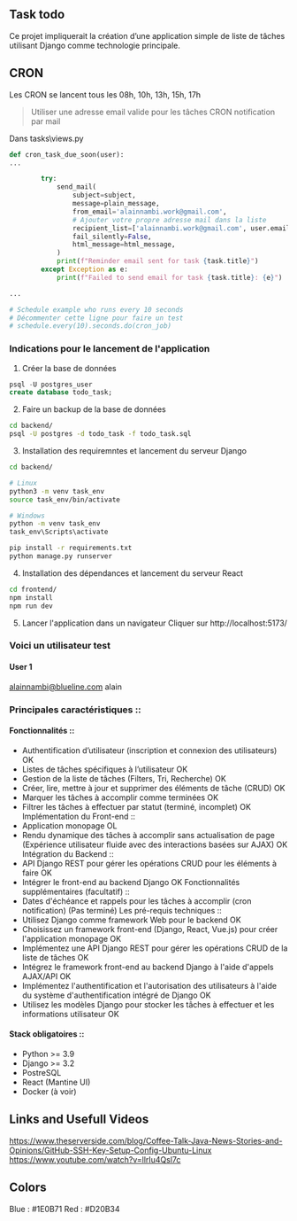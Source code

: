 ## Task todo
Ce projet impliquerait la création d’une application simple de liste de tâches utilisant Django
comme technologie principale.

## CRON
Les CRON se lancent tous les 08h, 10h, 13h, 15h, 17h

> Utiliser une adresse email valide pour les tâches CRON notification par mail

Dans tasks\views.py

```python
def cron_task_due_soon(user):
...

        try:
            send_mail(
                subject=subject,
                message=plain_message,
                from_email='alainnambi.work@gmail.com',
                # Ajouter votre propre adresse mail dans la liste
                recipient_list=['alainnambi.work@gmail.com', user.email, "test@exemple.com"],
                fail_silently=False,
                html_message=html_message,
            )
            print(f"Reminder email sent for task {task.title}")
        except Exception as e:
            print(f"Failed to send email for task {task.title}: {e}")

...

# Schedule example who runs every 10 seconds
# Décommenter cette ligne pour faire un test
# schedule.every(10).seconds.do(cron_job) 
```

### Indications pour le lancement de l'application
1. Créer la base de données
```sql
psql -U postgres_user
create database todo_task;
```

2. Faire un backup de la base de données
```bash
cd backend/
psql -U postgres -d todo_task -f todo_task.sql
```

3. Installation des requiremntes et lancement du serveur Django
```bash
cd backend/

# Linux
python3 -m venv task_env
source task_env/bin/activate

# Windows
python -m venv task_env 
task_env\Scripts\activate

pip install -r requirements.txt
python manage.py runserver
```

4. Installation des dépendances et lancement du serveur React
```bash
cd frontend/
npm install
npm run dev
```

5. Lancer l'application dans un navigateur
Cliquer sur http://localhost:5173/

### Voici un utilisateur test
#### User 1
alainnambi@blueline.com
alain

### Principales caractéristiques ::
#### Fonctionnalités ::
- Authentification d’utilisateur (inscription et connexion des utilisateurs) OK
- Listes de tâches spécifiques à l’utilisateur OK
- Gestion de la liste de tâches (Filters, Tri, Recherche) OK 
- Créer, lire, mettre à jour et supprimer des éléments de tâche (CRUD) OK
- Marquer les tâches à accomplir comme terminées OK
- Filtrer les tâches à effectuer par statut (terminé, incomplet) OK
Implémentation du Front-end ::
- Application monopage OL
- Rendu dynamique des tâches à accomplir sans actualisation de page (Expérience
utilisateur fluide avec des interactions basées sur AJAX) OK
Intégration du Backend ::
- API Django REST pour gérer les opérations CRUD pour les éléments à faire OK
- Intégrer le front-end au backend Django OK
Fonctionnalités supplémentaires (facultatif) ::
- Dates d'échéance et rappels pour les tâches à accomplir (cron notification) (Pas terminé)
Les pré-requis techniques ::
- Utilisez Django comme framework Web pour le backend OK
- Choisissez un framework front-end (Django, React, Vue.js) pour créer l'application
monopage OK
- Implémentez une API Django REST pour gérer les opérations CRUD de la liste de
tâches OK
- Intégrez le framework front-end au backend Django à l'aide d'appels AJAX/API OK
- Implémentez l'authentification et l'autorisation des utilisateurs à l'aide du système
d'authentification intégré de Django OK
- Utilisez les modèles Django pour stocker les tâches à effectuer et les informations
utilisateur OK

#### Stack obligatoires ::
- Python >= 3.9
- Django >= 3.2
- PostreSQL
- React (Mantine UI)
- Docker (à voir)


## Links and Usefull Videos 
https://www.theserverside.com/blog/Coffee-Talk-Java-News-Stories-and-Opinions/GitHub-SSH-Key-Setup-Config-Ubuntu-Linux
https://www.youtube.com/watch?v=llrIu4Qsl7c

## Colors
Blue : #1E0B71
Red : #D20B34



